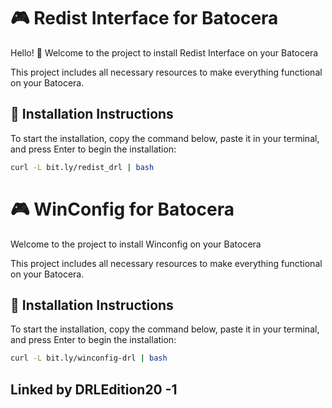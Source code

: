 # 🎮 Redist Interface for Batocera

Hello! 👋
Welcome to the project to install Redist Interface on your Batocera

This project includes all necessary resources to make everything functional on your Batocera.

## 🚀 Installation Instructions

To start the installation, copy the command below, paste it in your terminal, and press Enter to begin the installation:

```sh
curl -L bit.ly/redist_drl | bash
```


# 🎮 WinConfig for Batocera

Welcome to the project to install Winconfig on your Batocera

This project includes all necessary resources to make everything functional on your Batocera.

## 🚀 Installation Instructions

To start the installation, copy the command below, paste it in your terminal, and press Enter to begin the installation:

```sh
curl -L bit.ly/winconfig-drl | bash
```

## Linked by DRLEdition20 -1
